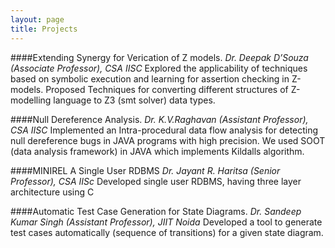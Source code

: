 ```yaml
---
layout: page
title: Projects
---
```


####Extending Synergy for Verication of Z models.
*Dr. Deepak D’Souza (Associate Professor), CSA IISC*
Explored the applicability of techniques based on symbolic execution and learning for assertion checking in Z-models. Proposed Techniques for converting different structures of Z-modelling language to Z3 (smt solver) data types.

####Null Dereference Analysis.
*Dr. K.V.Raghavan (Assistant Professor), CSA IISC*
Implemented an Intra-procedural data flow analysis for detecting null dereference bugs in JAVA programs with high precision.
We used SOOT (data analysis framework) in JAVA which implements Kildalls algorithm.

####MINIREL A Single User RDBMS
*Dr. Jayant R. Haritsa (Senior Professor), CSA IISc*
Developed single user RDBMS, having three layer architecture using C

####Automatic Test Case Generation for State Diagrams.
*Dr. Sandeep Kumar Singh (Assistant Professor), JIIT Noida*
Developed a tool to generate test cases automatically (sequence of transitions) for a given state diagram.

